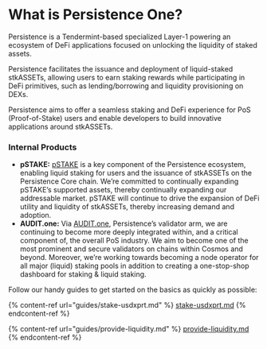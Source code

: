 # What is Persistence One?

Persistence is a Tendermint-based specialized Layer-1 powering an ecosystem of DeFi applications focused on unlocking the liquidity of staked assets.

Persistence facilitates the issuance and deployment of liquid-staked stkASSETs, allowing users to earn staking rewards while participating in DeFi primitives, such as lending/borrowing and liquidity provisioning on DEXs.

Persistence aims to offer a seamless staking and DeFi experience for PoS (Proof-of-Stake) users and enable developers to build innovative applications around stkASSETs.

### Internal Products <a href="#1a6e" id="1a6e"></a>

* **pSTAKE:** [pSTAKE](https://pstake.finance/) is a key component of the Persistence ecosystem, enabling liquid staking for users and the issuance of stkASSETs on the Persistence Core chain. We’re committed to continually expanding pSTAKE’s supported assets, thereby continually expanding our addressable market. pSTAKE will continue to drive the expansion of DeFi utility and liquidity of stkASSETs, thereby increasing demand and adoption.
* **AUDIT.one:** Via [AUDIT.one](https://audit.one/), Persistence’s validator arm, we are continuing to become more deeply integrated within, and a critical component of, the overall PoS industry. We aim to become one of the most prominent and secure validators on chains within Cosmos and beyond. Moreover, we’re working towards becoming a node operator for all major (liquid) staking pools in addition to creating a one-stop-shop dashboard for staking & liquid staking.

Follow our handy guides to get started on the basics as quickly as possible:

{% content-ref url="guides/stake-usdxprt.md" %}
[stake-usdxprt.md](guides/stake-usdxprt.md)
{% endcontent-ref %}

{% content-ref url="guides/provide-liquidity.md" %}
[provide-liquidity.md](guides/provide-liquidity.md)
{% endcontent-ref %}
